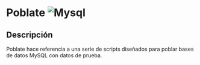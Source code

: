 # Poblate  ![Mysql](https://img.shields.io/badge/MySQL-00000F?style=for-the-badge&logo=mysql&logoColor=white)

## Descripción
Poblate hace referencia a una serie de scripts diseñados para poblar bases de datos MySQL con datos de prueba.
